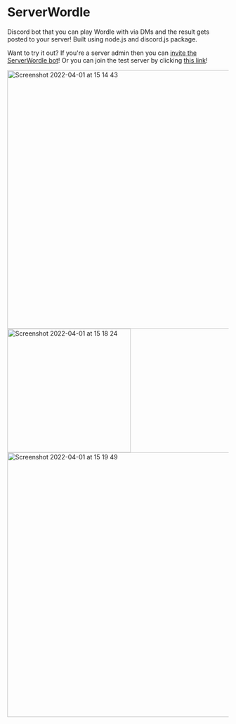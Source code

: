 # ServerWordle
Discord bot that you can play Wordle with via DMs and the result gets posted to your server!
Built using node.js and discord.js package.

Want to try it out?
If you're a server admin then you can [invite the ServerWordle bot](https://discord.com/api/oauth2/authorize?client_id=940265535650799647&permissions=11280&scope=bot)!
Or you can join the test server by clicking [this link](https://discord.gg/bDthXD6Yu3)!

<img width="588" alt="Screenshot 2022-04-01 at 15 14 43" src="https://user-images.githubusercontent.com/7433327/161281462-af122c6b-0dfb-4259-a138-2d4beaab374d.png">
<img width="281" alt="Screenshot 2022-04-01 at 15 18 24" src="https://user-images.githubusercontent.com/7433327/161282141-7beaeccf-8a4e-4ceb-a241-50992b94eeff.png">
<img width="602" alt="Screenshot 2022-04-01 at 15 19 49" src="https://user-images.githubusercontent.com/7433327/161282275-d73e1930-7a62-42db-b053-0b42d2fa33df.png">
